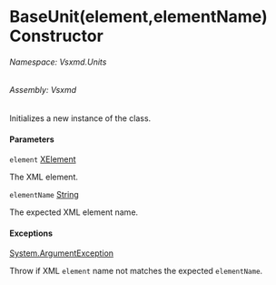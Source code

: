 <a name='M-Vsxmd-Units-BaseUnit-#ctor-System-Xml-Linq-XElement,System-String-'></a>
# BaseUnit(element,elementName) Constructor

###### Namespace:  Vsxmd.Units

###### Assembly:  Vsxmd

Initializes a new instance of the [](./../BaseUnit.md) class.

#### Parameters

`element`  [XElement](https://docs.microsoft.com/dotnet/api/System.Xml.Linq.XElement)  

The XML element.

`elementName`  [String](https://docs.microsoft.com/dotnet/api/System.String)  

The expected XML element name.

#### Exceptions

[System.ArgumentException](https://docs.microsoft.com/dotnet/api/System.ArgumentException)  

Throw if XML `element` name not matches the expected `elementName`.
